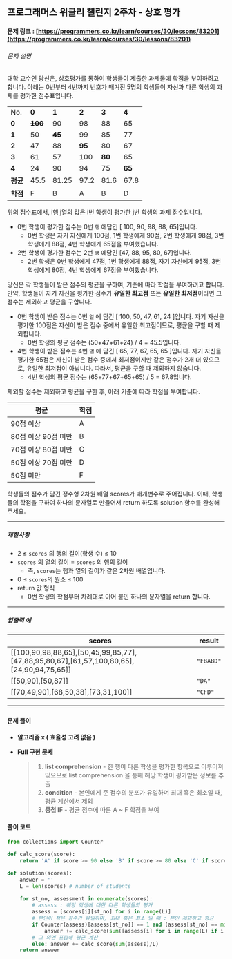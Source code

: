 ## 프로그래머스 위클리 챌린지 2주차 - 상호 평가

#### 문제 링크 : [https://programmers.co.kr/learn/courses/30/lessons/83201](https://programmers.co.kr/learn/courses/30/lessons/83201)

###### 문제 설명

대학 교수인 당신은, 상호평가를 통하여 학생들이 제출한 과제물에 학점을 부여하려고 합니다. 아래는 0번부터 4번까지 번호가 매겨진 5명의 학생들이 자신과 다른 학생의 과제를 평가한 점수표입니다.

|          |             |            |        |        |        |
| -------- | ----------- | ---------- | ------ | ------ | ------ |
| No.      | **0**       | **1**      | **2**  | **3**  | **4**  |
| **0**    | ~~**100**~~ | 90         | 98     | 88     | 65     |
| **1**    | 50          | ~~**45**~~ | 99     | 85     | 77     |
| **2**    | 47          | 88         | **95** | 80     | 67     |
| **3**    | 61          | 57         | 100    | **80** | 65     |
| **4**    | 24          | 90         | 94     | 75     | **65** |
| **평균** | 45.5        | 81.25      | 97.2   | 81.6   | 67.8   |
| **학점** | F           | B          | A      | B      | D      |

위의 점수표에서, i행 j열의 값은 i번 학생이 평가한 j번 학생의 과제 점수입니다.

- 0번 학생이 평가한 점수는 0번 `행` 에담긴 [ 100, 90, 98, 88, 65]입니다.
  - 0번 학생은 자기 자신에게 100점, 1번 학생에게 90점, 2번 학생에게 98점, 3번 학생에게 88점, 4번 학생에게 65점을 부여했습니다.
- 2번 학생이 평가한 점수는 2번 `행` 에담긴 [47, 88, 95, 80, 67]입니다.
  - 2번 학생은 0번 학생에게 47점, 1번 학생에게 88점, 자기 자신에게 95점, 3번 학생에게 80점, 4번 학생에게 67점을 부여했습니다.

당신은 각 학생들이 받은 점수의 평균을 구하여, 기준에 따라 학점을 부여하려고 합니다.
만약, 학생들이 자기 자신을 평가한 점수가 **유일한 최고점** 또는 **유일한 최저점**이라면 그 점수는 제외하고 평균을 구합니다.

- 0번 학생이 받은 점수는 0번 `열` 에 담긴 [ 100, 50, 47, 61, 24 ]입니다. 자기 자신을 평가한 100점은 자신이 받은 점수 중에서 유일한 최고점이므로, 평균을 구할 때 제외합니다.
  - 0번 학생의 평균 점수는 (50+47+61+24) / 4 = 45.5입니다.
- 4번 학생이 받은 점수는 4번 `열` 에 담긴 [ 65, 77, 67, 65, 65 ]입니다. 자기 자신을 평가한 65점은 자신이 받은 점수 중에서 최저점이지만 같은 점수가 2개 더 있으므로, 유일한 최저점이 아닙니다. 따라서, 평균을 구할 때 제외하지 않습니다.
  - 4번 학생의 평균 점수는 (65+77+67+65+65) / 5 = 67.8입니다.

제외할 점수는 제외하고 평균을 구한 후, 아래 기준에 따라 학점을 부여합니다.

| 평균                | 학점 |
| ------------------- | ---- |
| 90점 이상           | A    |
| 80점 이상 90점 미만 | B    |
| 70점 이상 80점 미만 | C    |
| 50점 이상 70점 미만 | D    |
| 50점 미만           | F    |

학생들의 점수가 담긴 정수형 2차원 배열 scores가 매개변수로 주어집니다. 이때, 학생들의 학점을 구하여 하나의 문자열로 만들어서 return 하도록 solution 함수를 완성해주세요.

------

##### 제한사항

- 2 ≤ `scores` 의 행의 길이(학생 수) ≤ 10
- `scores` 의 열의 길이 = `scores` 의 행의 길이
  - 즉, `scores`는 행과 열의 길이가 같은 2차원 배열입니다.
- 0 ≤ `scores`의 원소 ≤ 100
- return 값 형식
  - 0번 학생의 학점부터 차례대로 이어 붙인 하나의 문자열을 return 합니다.

------

##### 입출력 예

| scores                                                       | result    |
| ------------------------------------------------------------ | --------- |
| [[100,90,98,88,65],[50,45,99,85,77],[47,88,95,80,67],[61,57,100,80,65],[24,90,94,75,65]] | `"FBABD"` |
| [[50,90],[50,87]]                                            | `"DA"`    |
| [[70,49,90],[68,50,38],[73,31,100]]                          | `"CFD"`   |

------

##### 

#### 문제 풀이

- **알고리즘 x ( 효율성 고려 없음 )**

- **Full 구현 문제**

  > 1. **list comprehension** - 한 행이 다른 학생을 평가한 항목으로 이루어져있으므로 list comprehension 을 통해 해당 학생이 평가받은 정보를 추출
  > 2. **condition** - 본인에게 준 점수의 분포가 유일하며 최대 혹은 최소일 때, 평균 계산에서 제외
  > 3. **중첩 IF** - 평균 점수에 따른 A ~ F 학점을 부여 



#### 풀이 코드

~~~python
from collections import Counter

def calc_score(score):
    return 'A' if score >= 90 else 'B' if score >= 80 else 'C' if score >= 70 else 'D' if score >= 50 else 'F'

def solution(scores):
    answer = ''
    L = len(scores) # number of students
    
    for st_no, assessment in enumerate(scores):
      	# assess : 해당 학생에 대한 다른 학생들의 평가
        assess = [scores[i][st_no] for i in range(L)]
        # 본인이 적은 점수가 유일하며, 최대 혹은 최소 일 때 : 본인 제외하고 평균
        if Counter(assess)[assess[st_no]] == 1 and (assess[st_no] == min(assess) or assess[st_no] == max(assess)):
            answer += calc_score(sum([assess[i] for i in range(L) if i != st_no])/(L-1))
        # 그 외엔 포함해 평균 계산
        else: answer += calc_score(sum(assess)/L)
    return answer
~~~

